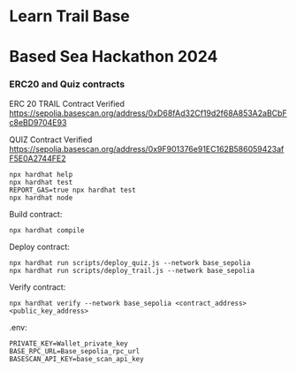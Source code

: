# Learn Trail Base
# Based Sea Hackathon 2024
### ERC20 and Quiz contracts

ERC 20 TRAIL Contract Verified
https://sepolia.basescan.org/address/0xD68fAd32Cf19d2f68A853A2aBCbFc8eBD9704E93

QUIZ Contract Verified
https://sepolia.basescan.org/address/0x9F901376e91EC162B586059423afF5E0A2744FE2


```shell
npx hardhat help
npx hardhat test
REPORT_GAS=true npx hardhat test
npx hardhat node
```
Build contract:
```shell
npx hardhat compile
```

Deploy contract:
```shell
npx hardhat run scripts/deploy_quiz.js --network base_sepolia
npx hardhat run scripts/deploy_trail.js --network base_sepolia

```

Verify contract:
```shell
npx hardhat verify --network base_sepolia <contract_address> <public_key_address>
```

.env:
```shell
PRIVATE_KEY=Wallet_private_key
BASE_RPC_URL=Base_sepolia_rpc_url
BASESCAN_API_KEY=base_scan_api_key
```
